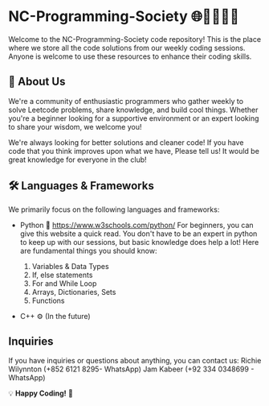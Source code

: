 # NC-Programming-Society 🌐👨‍💻👩‍💻

Welcome to the NC-Programming-Society code repository! This is the place where we store all the code solutions from our weekly coding sessions. Anyone is welcome to use these resources to enhance their coding skills.

## 📌 About Us

We're a community of enthusiastic programmers who gather weekly to solve Leetcode problems, share knowledge, and build cool things. Whether you're a beginner looking for a supportive environment or an expert looking to share your wisdom, we welcome you!

We're always looking for better solutions and cleaner code! If you have code that you think improves upon what we have, Please tell us! It would be great knowledge for everyone in the club!

## 🛠 Languages & Frameworks

We primarily focus on the following languages and frameworks:

- Python 🐍
  https://www.w3schools.com/python/
  For beginners, you can give this website a quick read. You don't have to be an expert in python to keep up with our sessions, but basic knowledge does help a lot!
  Here are fundamental things you should know:
  1. Variables & Data Types
  2. If, else statements
  3. For and While Loop
  4. Arrays, Dictionaries, Sets
  5. Functions

- C++ ⚙️ (In the future)

## Inquiries  
  If you have inquiries or questions about anything, you can contact us:
  Richie Wilynnton (+852 6121 8295- WhatsApp)
  Jam Kabeer (+92 334 0348699 - WhatsApp)

💡 **Happy Coding!** 🚀
